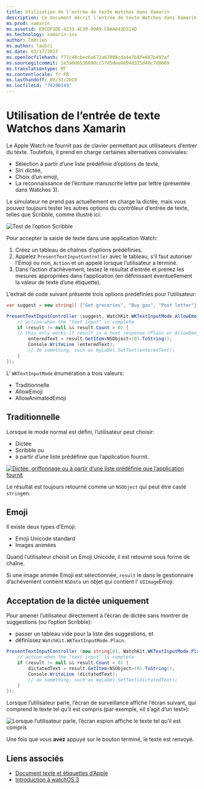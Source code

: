 ```yaml
---
title: Utilisation de l’entrée de texte Watchos dans Xamarin
description: Ce document décrit l’entrée de texte Watchos dans Xamarin. Il aborde la méthode PresentTextInputController, le griffonnage, le texte brut, les Emoji et la dictée.
ms.prod: xamarin
ms.assetid: E9CDF1DE-4233-4C39-99A9-C0AA643D314D
ms.technology: xamarin-ios
author: lobrien
ms.author: laobri
ms.date: 03/17/2017
ms.openlocfilehash: f77c48cbec6a672a67808cda4e7b8fe887b492af
ms.sourcegitcommit: 1e3a0d853669dcc57d5dee0894d325d40c7d8009
ms.translationtype: MT
ms.contentlocale: fr-FR
ms.lasthandoff: 08/31/2019
ms.locfileid: "70200149"
---
```

# <a name="working-with-watchos-text-input-in-xamarin"></a>Utilisation de l’entrée de texte Watchos dans Xamarin

Le Apple Watch ne fournit pas de clavier permettant aux utilisateurs d’entrer du texte. Toutefois, il prend en charge certaines alternatives conviviales:

- Sélection à partir d’une liste prédéfinie d’options de texte,
- Siri dictée,
- Choix d’un emoji,
- La reconnaissance de l’écriture manuscrite lettre par lettre (présentée dans Watchos 3).

Le simulateur ne prend pas actuellement en charge la dictée, mais vous pouvez toujours tester les autres options du contrôleur d’entrée de texte, telles que Scribble, comme illustré ici:

![](text-input-images/textinput-sml.png "Test de l’option Scribble")

Pour accepter la saisie de texte dans une application Watch:

1. Créez un tableau de chaînes d’options prédéfinies.
2. Appelez `PresentTextInputController` avec le tableau, s’il faut autoriser l’Emoji ou non, `Action` et un appelé lorsque l’utilisateur a terminé.
3. Dans l’action d’achèvement, testez le résultat d’entrée et prenez les mesures appropriées dans l’application (en définissant éventuellement la valeur de texte d’une étiquette).

L’extrait de code suivant présente trois options prédéfinies pour l’utilisateur:

```csharp
var suggest = new string[] {"Get groceries", "Buy gas", "Post letter"};

PresentTextInputController (suggest, WatchKit.WKTextInputMode.AllowEmoji, (result) => {
    // action when the "text input" is complete
    if (result != null && result.Count > 0) {
    // this only works if result is a text response (Plain or AllowEmoji)
        enteredText = result.GetItem<NSObject>(0).ToString();
        Console.WriteLine (enteredText);
        // do something, such as myLabel.SetText(enteredText);
    }
});
```

L' `WKTextInputMode` énumération a trois valeurs:

- Traditionnelle
- AllowEmoji
- AllowAnimatedEmoji

## <a name="plain"></a>Traditionnelle

Lorsque le mode normal est défini, l’utilisateur peut choisir:

- Dictée
- Scribble ou
- à partir d’une liste prédéfinie que l’application fournit.

[![](text-input-images/plain-scribble-sml.png "Dictée, griffonnage ou à partir d’une liste prédéfinie que l’application fournit")](text-input-images/plain-scribble.png#lightbox)

Le résultat est toujours retourné comme un `NSObject` qui peut être casté `string`en.

## <a name="emoji"></a>Emoji

Il existe deux types d’Emoji:

- Emoji Unicode standard
- Images animées

Quand l’utilisateur choisit un Emoji Unicode, il est retourné sous forme de chaîne.

Si une image animée Emoji est sélectionnée, `result` le dans le gestionnaire d’achèvement contient `NSData` un objet qui contient l' `UIImage`Emoji.

## <a name="accepting-dictation-only"></a>Acceptation de la dictée uniquement

Pour amener l’utilisateur directement à l’écran de dictée sans montrer de suggestions (ou l’option Scribble):

- passer un tableau vide pour la liste des suggestions, et
- définissez `WatchKit.WKTextInputMode.Plain`.

```csharp
PresentTextInputController (new string[0], WatchKit.WKTextInputMode.Plain, (result) => {
    // action when the "text input" is complete
    if (result != null && result.Count > 0) {
        dictatedText = result.GetItem<NSObject>(0).ToString();
        Console.WriteLine (dictatedText);
        // do something, such as myLabel.SetText(dictatedText);
    }
});
```

Lorsque l’utilisateur parle, l’écran de surveillance affiche l’écran suivant, qui comprend le texte tel qu’il est compris (par exemple, «il s’agit d’un test»):

![](text-input-images/dictation.png "Lorsque l’utilisateur parle, l’écran espion affiche le texte tel qu’il est compris")

Une fois que vous **avez** appuyé sur le bouton terminé, le texte est renvoyé.



## <a name="related-links"></a>Liens associés

- [Document texte et étiquettes d’Apple](https://developer.apple.com/library/ios/documentation/General/Conceptual/WatchKitProgrammingGuide/TextandLabels.html)
- [Introduction à watchOS 3](~/ios/watchos/platform/introduction-to-watchos3/index.md)
